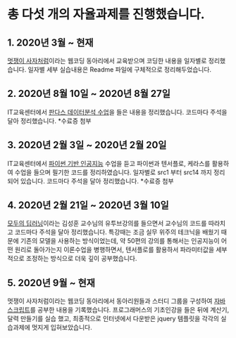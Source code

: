 # 총 다섯 개의 자율과제를 진행했습니다. 

## 1. 2020년 3월 ~ 현재
[멋쟁이 사자처럼](https://github.com/kdh7575070/taeha-kang/tree/main/%EC%9E%90%EC%9C%A8%EA%B3%BC%EC%A0%9C%ED%98%95/1%20%EB%8F%99%EC%95%84%EB%A6%AC%20%EA%B5%90%EC%9C%A1)이라는 웹코딩 동아리에서 교육받으며 코딩한 내용을 일자별로 정리했습니다. 일자별 세부 실습내용은 Readme 파일에 구체적으로 정리해두었습니다.

## 2. 2020년 8월 10일 ~ 2020년 8월 27일
IT교육센터에서 [판다스 데이터분석 수업](https://github.com/kdh7575070/taeha-kang/tree/main/%EC%9E%90%EC%9C%A8%EA%B3%BC%EC%A0%9C%ED%98%95/2%20%EB%8D%B0%EC%9D%B4%ED%84%B0%20%EB%B6%84%EC%84%9D%20%ED%8A%B9%EA%B0%95)을 들은 내용을 정리했습니다. 코드마다 주석을 달아 정리했습니다. *수료증 첨부

## 3. 2020년 2월 3일 ~ 2020년 2월 20일
IT교육센터에서 [파이썬 기반 인공지능](https://github.com/kdh7575070/taeha-kang/tree/main/%EC%9E%90%EC%9C%A8%EA%B3%BC%EC%A0%9C%ED%98%95/3%20%EB%A8%B8%EC%8B%A0%EB%9F%AC%EB%8B%9D%20%ED%8A%B9%EA%B0%95) 수업을 듣고 파이썬과 텐서플로, 케라스를 활용하여 수업을 들으며 필기한 코드를 정리하였습니다. 일자별로 src1 부터 src14 까지 정리되어 있습니다. 코드마다 주석을 달아 정리했습니다. *수료증 첨부

## 4. 2020년 2월 21일 ~ 2020년 3월 10일
[모두의 딥러닝](https://github.com/kdh7575070/taeha-kang/tree/main/%EC%9E%90%EC%9C%A8%EA%B3%BC%EC%A0%9C%ED%98%95/4%20%EB%A8%B8%EC%8B%A0%EB%9F%AC%EB%8B%9D%20%EA%B0%9C%EC%9D%B8%20%EA%B3%B5%EB%B6%80)이라는 김성훈 교수님의 유투브강의를 들으면서 교수님의 코드를 따라치고 코드마다 주석을 달아 정리했습니다. 특강때는 조금 실무 위주의 테크닉을 배웠기 때문에 기존의 모델을 사용하는 방식이었는데, 약 50편의 강의를 통해서는 인공지능이 어떤 원리로 돌아가는지 이론수업을 병행하면서, 텐서플로를 활용하서 파라미터값을 세부적으로 조정하는 방식으로 더욱 깊이 공부했습니다. 

## 5. 2020년 9월 ~ 현재
멋쟁이 사자처럼이라는 웹코딩 동아리에서 동아리원들과 스터디 그룹을 구성하여 [자바스크립트](https://github.com/kdh7575070/taeha-kang/tree/main/%EC%9E%90%EC%9C%A8%EA%B3%BC%EC%A0%9C%ED%98%95/5%20%EC%9E%90%EB%B0%94%EC%8A%A4%ED%81%AC%EB%A6%BD%ED%8A%B8%20%EA%B0%9C%EC%9D%B8%20%EC%8A%A4%ED%84%B0%EB%94%94)를 공부한 내용을 기록했습니다. 프로그래머스의 기초인강을 들은 뒤에 계산기, 달력 만들기를 실습 했고, 최종적으로 인터넷에서 다운받은 jquery 템플릿을 각각의 실습과제에 멋지게 입혀보았습니다.
